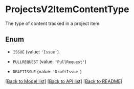 # ProjectsV2ItemContentType

The type of content tracked in a project item

## Enum

* `ISSUE` (value: `'Issue'`)

* `PULLREQUEST` (value: `'PullRequest'`)

* `DRAFTISSUE` (value: `'DraftIssue'`)

[[Back to Model list]](../README.md#documentation-for-models) [[Back to API list]](../README.md#documentation-for-api-endpoints) [[Back to README]](../README.md)


